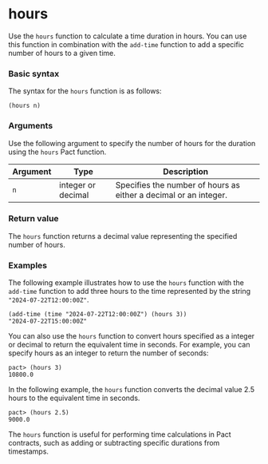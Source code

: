 # hours

Use the `hours` function to calculate a time duration in hours.
You can use this function in combination with the `add-time` function to add a specific number of hours to a given time.

### Basic syntax

The syntax for the `hours` function is as follows:

```pact
(hours n)
```

### Arguments

Use the following argument to specify the number of hours for the duration using the `hours` Pact function.

| Argument | Type | Description |
| --- | --- | --- |
| `n` | integer or decimal | Specifies the number of hours as either a decimal or an integer. |

### Return value

The `hours` function returns a decimal value representing the specified number of hours.

### Examples

The following example illustrates how to use the `hours` function with the `add-time` function to add three hours to the time represented by the string `"2024-07-22T12:00:00Z"`.

```pact
(add-time (time "2024-07-22T12:00:00Z") (hours 3))
"2024-07-22T15:00:00Z"
```

You can also use the `hours` function to convert hours specified as a integer or decimal to return the equivalent time in seconds.
For example, you can specify hours as an integer to return the number of seconds:

```pact
pact> (hours 3)
10800.0
```

In the following example, the `hours` function converts the decimal value 2.5 hours to the equivalent time in seconds.

```pact
pact> (hours 2.5)
9000.0
```

The `hours` function is useful for performing time calculations in Pact contracts, such as adding or subtracting specific durations from timestamps.
